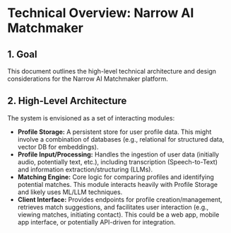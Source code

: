 # Technical Overview: Narrow AI Matchmaker

## 1. Goal

This document outlines the high-level technical architecture and design considerations for the Narrow AI Matchmaker platform.

## 2. High-Level Architecture

The system is envisioned as a set of interacting modules:

*   **Profile Storage:** A persistent store for user profile data. This might involve a combination of databases (e.g., relational for structured data, vector DB for embeddings).
*   **Profile Input/Processing:** Handles the ingestion of user data (initially audio, potentially text, etc.), including transcription (Speech-to-Text) and information extraction/structuring (LLMs).
*   **Matching Engine:** Core logic for comparing profiles and identifying potential matches. This module interacts heavily with Profile Storage and likely uses ML/LLM techniques.
*   **Client Interface:** Provides endpoints for profile creation/management, retrieves match suggestions, and facilitates user interaction (e.g., viewing matches, initiating contact). This could be a web app, mobile app interface, or potentially API-driven for integration.